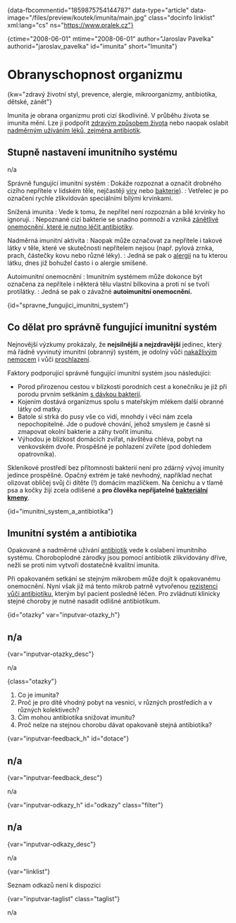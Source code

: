 
{data-fbcommentid="1859875754144787" data-type="article" data-image="/files/preview/koutek/imunita/main.jpg" class="docinfo linklist" xml:lang="cs" ns="https://www.pralek.cz"}

{ctime="2008-06-01" mtime="2008-06-01" author="Jaroslav Pavelka" authorid="jaroslav_pavelka" id="imunita" short="Imunita"}

# Obranyschopnost organizmu

{kw="zdravý životní styl, prevence, alergie, mikroorganizmy, antibiotika, dětské, zánět"}

Imunita je obrana organizmu proti cizí škodlivině. V průběhu života se imunita mění. Lze ji podpořit [zdravým způsobem života](stravovaci_navyky) nebo naopak oslabit [nadměrným užíváním léků, zejména antibiotik][1].

## Stupně nastavení imunitního systému

n/a

Správně fungující imunitní systém
:   Dokáže rozpoznat a označit drobného cizího nepřítele v lidském těle, nejčastěji [viry](chripka) nebo [bakterie][3]).
:   Vetřelec je po označení rychle zlikvidován speciálními bílými krvinkami.

Snížená imunita
:   Vede k tomu, že nepřítel není rozpoznán a bílé krvinky ho ignorují.
:   Nepoznané cizí bakterie se snadno pomnoží a vzniká [zánětlivé onemocnění, které je nutno léčit antibiotiky](lecba_zanetu).

Nadměrná imunitní aktivita
:   Naopak může označovat za nepřítele i takové látky v těle, které ve skutečnosti nepřítelem nejsou (např. pylová zrnka, prach, částečky kovu nebo různé léky).
:   Jedná se pak o [alergii][2] na tu kterou látku, dnes již bohužel často i o alergie smíšené.

Autoimunitní onemocnění
:   Imunitním systémem může dokonce být označena za nepřítele i některá tělu vlastní bílkovina a proti ní se tvoří protilátky.
:   Jedná se pak o závažné **autoimunitní onemocnění.**

{id="spravne\_fungujici\_imunitni\_system"}

## Co dělat pro správně fungující imunitní systém

Nejnovější výzkumy prokázaly, že **nejsilnější a nejzdravější** jedinec, který má řádně vyvinutý imunitní (obranný) systém, je odolný vůči [nakažlivým nemocem][3] i vůči [prochlazení][4].

Faktory podporující správně fungující imunitní systém jsou následující:

  * Porod přirozenou cestou v blízkosti porodních cest a konečníku je již při porodu prvním setkáním [s dávkou bakterií][3].
  * Kojením dostává organizmus spolu s mateřským mlékem další obranné látky od matky.
  * Batole si strká do pusy vše co vidí, mnohdy i věci nám zcela nepochopitelné. Jde o pudové chování, jehož smyslem je časně si zmapovat okolní bakterie a záhy tvořit imunitu.
  * Výhodou je blízkost domácích zvířat, návštěva chléva, pobyt na venkovském dvoře. Prospěšné je pohlazení zvířete (pod dohledem opatrovníka).

Skleníkové prostředí bez přítomnosti bakterií není pro zdárný vývoj imunity jedince prospěšné. Opačný extrém je také nevhodný, například nechat olizovat obličej svůj či dítěte (!) domácím mazlíčkem. Na čenichu a v tlamě psa a kočky žijí zcela odlišené a **pro člověka nepřijatelné [bakteriální kmeny][3]**.

{id="imunitni\_system\_a_antibiotika"}

## Imunitní systém a antibiotika

Opakované a nadměrné užívání [antibiotik][1] vede k oslabení imunitního systému. Choroboplodné zárodky jsou pomocí antibiotik zlikvidovány dříve, nežli se proti nim vytvoří dostatečně kvalitní imunita.

Při opakovaném setkání se stejným mikrobem může dojít k opakovanému onemocnění. Nyní však již má tento mikrob patrně vytvořenou [rezistenci vůči antibiotiku][1], kterým byl pacient posledně léčen. Pro zvládnutí klinicky stejné choroby je nutné nasadit odlišné antibiotikum.

{id="otazky" var="inputvar-otazky_h"}

## n/a

{var="inputvar-otazky_desc"}

n/a

{class="otazky"}

  1. Co je imunita?
  2. Proč je pro dítě vhodný pobyt na vesnici, v různých prostředích a v různých kolektivech?
  3. Čím mohou antibiotika snižovat imunitu?
  4. Proč nelze na stejnou chorobu dávat opakovaně stejná antibiotika?

{var="inputvar-feedback_h" id="dotace"}

## n/a

{var="inputvar-feedback_desc"}

n/a

{var="inputvar-odkazy_h" id="odkazy" class="filter"}

## n/a

{var="inputvar-odkazy_desc"}

n/a

{var="linklist"}

Seznam odkazů není k dispozici

{var="inputvar-taglist" class="taglist"}

n/a

 [1]: antibiotika
 [2]: projevy_alergie
 [3]: bakterie
 [4]: teplota

